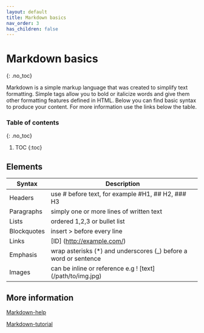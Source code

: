 ```yaml
---
layout: default
title: Markdown basics
nav_order: 3
has_children: false
---
```


# Markdown basics
{: .no_toc}

Markdown is a simple markup language that was created to simplify text formatting. Simple tags allow you to bold or italicize words and give them other formatting features defined in HTML.
Below you can find basic syntax to produce your content. For more information use the links below the table.

### Table of contents
{: .no_toc}

1. TOC
{:toc}


## Elements


|Syntax|Description|
|---| --------------------
|Headers|use # before text, for example #H1, ## H2, ### H3|
|Paragraphs|simply one or more lines of written text|
|Lists|ordered 1,2,3 or bullet list|
|Blockquotes|insert > before every line|
|Links|[ID] (http://example.com/)|
|Emphasis|wrap asterisks (*) and underscores (_) before a word or sentence|
|Images|can be inline or reference e.g ! [text] (/path/to/img.jpg)|


## More information
[Markdown-help](https://daringfireball.net/projects/markdown/)


[Markdown-tutorial](https://commonmark.org/help/tutorial/index.html)

